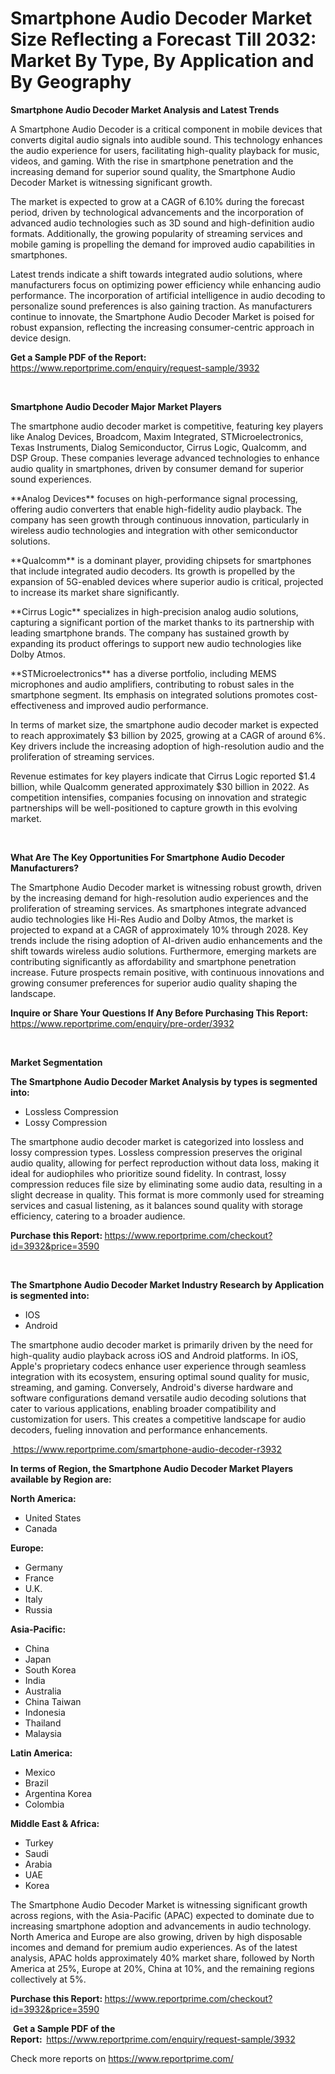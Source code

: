<p><h1>Smartphone Audio Decoder Market Size Reflecting a Forecast Till 2032: Market By Type, By Application and By Geography</h1></p><p><strong>Smartphone Audio Decoder Market Analysis and Latest Trends</strong></p>
<p><p>A Smartphone Audio Decoder is a critical component in mobile devices that converts digital audio signals into audible sound. This technology enhances the audio experience for users, facilitating high-quality playback for music, videos, and gaming. With the rise in smartphone penetration and the increasing demand for superior sound quality, the Smartphone Audio Decoder Market is witnessing significant growth. </p><p>The market is expected to grow at a CAGR of 6.10% during the forecast period, driven by technological advancements and the incorporation of advanced audio technologies such as 3D sound and high-definition audio formats. Additionally, the growing popularity of streaming services and mobile gaming is propelling the demand for improved audio capabilities in smartphones. </p><p>Latest trends indicate a shift towards integrated audio solutions, where manufacturers focus on optimizing power efficiency while enhancing audio performance. The incorporation of artificial intelligence in audio decoding to personalize sound preferences is also gaining traction. As manufacturers continue to innovate, the Smartphone Audio Decoder Market is poised for robust expansion, reflecting the increasing consumer-centric approach in device design.</p></p>
<p><strong>Get a Sample PDF of the Report:&nbsp;</strong> <a href="https://www.reportprime.com/enquiry/request-sample/3932?utm_campaign=3457&utm_medium=2&utm_source=Github&utm_content=ia&utm_term=18032025&utm_id=smartphone-audio-decoder">https://www.reportprime.com/enquiry/request-sample/3932</a></p>
<p>&nbsp;</p>
<p><strong>Smartphone Audio Decoder Major Market Players</strong></p>
<p><p>The smartphone audio decoder market is competitive, featuring key players like Analog Devices, Broadcom, Maxim Integrated, STMicroelectronics, Texas Instruments, Dialog Semiconductor, Cirrus Logic, Qualcomm, and DSP Group. These companies leverage advanced technologies to enhance audio quality in smartphones, driven by consumer demand for superior sound experiences.</p><p>**Analog Devices** focuses on high-performance signal processing, offering audio converters that enable high-fidelity audio playback. The company has seen growth through continuous innovation, particularly in wireless audio technologies and integration with other semiconductor solutions.</p><p>**Qualcomm** is a dominant player, providing chipsets for smartphones that include integrated audio decoders. Its growth is propelled by the expansion of 5G-enabled devices where superior audio is critical, projected to increase its market share significantly.</p><p>**Cirrus Logic** specializes in high-precision analog audio solutions, capturing a significant portion of the market thanks to its partnership with leading smartphone brands. The company has sustained growth by expanding its product offerings to support new audio technologies like Dolby Atmos.</p><p>**STMicroelectronics** has a diverse portfolio, including MEMS microphones and audio amplifiers, contributing to robust sales in the smartphone segment. Its emphasis on integrated solutions promotes cost-effectiveness and improved audio performance.</p><p>In terms of market size, the smartphone audio decoder market is expected to reach approximately $3 billion by 2025, growing at a CAGR of around 6%. Key drivers include the increasing adoption of high-resolution audio and the proliferation of streaming services.</p><p>Revenue estimates for key players indicate that Cirrus Logic reported $1.4 billion, while Qualcomm generated approximately $30 billion in 2022. As competition intensifies, companies focusing on innovation and strategic partnerships will be well-positioned to capture growth in this evolving market.</p></p>
<p>&nbsp;</p>
<p><strong>What Are The Key Opportunities For Smartphone Audio Decoder Manufacturers?</strong></p>
<p><p>The Smartphone Audio Decoder market is witnessing robust growth, driven by the increasing demand for high-resolution audio experiences and the proliferation of streaming services. As smartphones integrate advanced audio technologies like Hi-Res Audio and Dolby Atmos, the market is projected to expand at a CAGR of approximately 10% through 2028. Key trends include the rising adoption of AI-driven audio enhancements and the shift towards wireless audio solutions. Furthermore, emerging markets are contributing significantly as affordability and smartphone penetration increase. Future prospects remain positive, with continuous innovations and growing consumer preferences for superior audio quality shaping the landscape.</p></p>
<p><strong>Inquire or Share Your Questions If Any Before Purchasing This Report:</strong> <a href="https://www.reportprime.com/enquiry/pre-order/3932?utm_campaign=3457&utm_medium=2&utm_source=Github&utm_content=ia&utm_term=18032025&utm_id=smartphone-audio-decoder">https://www.reportprime.com/enquiry/pre-order/3932</a></p>
<p>&nbsp;</p>
<p><strong>Market Segmentation</strong></p>
<p><strong>The Smartphone Audio Decoder Market Analysis by types is segmented into:</strong></p>
<p><ul><li>Lossless Compression</li><li>Lossy Compression</li></ul></p>
<p><p>The smartphone audio decoder market is categorized into lossless and lossy compression types. Lossless compression preserves the original audio quality, allowing for perfect reproduction without data loss, making it ideal for audiophiles who prioritize sound fidelity. In contrast, lossy compression reduces file size by eliminating some audio data, resulting in a slight decrease in quality. This format is more commonly used for streaming services and casual listening, as it balances sound quality with storage efficiency, catering to a broader audience.</p></p>
<p><strong>Purchase this Report:&nbsp;</strong><a href="https://www.reportprime.com/checkout?id=3932&price=3590&utm_campaign=3457&utm_medium=2&utm_source=Github&utm_content=ia&utm_term=18032025&utm_id=smartphone-audio-decoder">https://www.reportprime.com/checkout?id=3932&price=3590</a></p>
<p>&nbsp;</p>
<p><strong>The Smartphone Audio Decoder Market Industry Research by Application is segmented into:</strong></p>
<p><ul><li>IOS</li><li>Android</li></ul></p>
<p><p>The smartphone audio decoder market is primarily driven by the need for high-quality audio playback across iOS and Android platforms. In iOS, Apple's proprietary codecs enhance user experience through seamless integration with its ecosystem, ensuring optimal sound quality for music, streaming, and gaming. Conversely, Android's diverse hardware and software configurations demand versatile audio decoding solutions that cater to various applications, enabling broader compatibility and customization for users. This creates a competitive landscape for audio decoders, fueling innovation and performance enhancements.</p></p>
<p><a href="https://www.reportprime.com/smartphone-audio-decoder-r3932?utm_campaign=3457&utm_medium=2&utm_source=Github&utm_content=ia&utm_term=18032025&utm_id=smartphone-audio-decoder">&nbsp;https://www.reportprime.com/smartphone-audio-decoder-r3932</a></p>
<p><strong>In terms of Region, the Smartphone Audio Decoder Market Players available by Region are:</strong></p>
<p>
    <p> <strong> North America: </strong>
        <ul>
            <li>United States</li>
            <li>Canada</li>
        </ul>
        </p> 
    <p> <strong> Europe: </strong>
        <ul>
            <li>Germany</li>
            <li>France</li>
            <li>U.K.</li>
            <li>Italy</li>
            <li>Russia</li>
        </ul>
        </p> 
    <p> <strong> Asia-Pacific: </strong>
        <ul>
            <li>China</li>
            <li>Japan</li>
            <li>South Korea</li>
            <li>India</li>
            <li>Australia</li>
            <li>China Taiwan</li>
            <li>Indonesia</li>
            <li>Thailand</li>
            <li>Malaysia</li>
        </ul>
        </p> 
    <p> <strong> Latin America: </strong>
        <ul>
            <li>Mexico</li>
            <li>Brazil</li>
            <li>Argentina Korea</li>
            <li>Colombia</li>
        </ul>
        </p> 
    <p> <strong> Middle East & Africa: </strong>
        <ul>
            <li>Turkey</li>
            <li>Saudi</li>
            <li>Arabia</li>
            <li>UAE</li>
            <li>Korea</li>
        </ul>
    </p>
    </p>
<p><p>The Smartphone Audio Decoder Market is witnessing significant growth across regions, with the Asia-Pacific (APAC) expected to dominate due to increasing smartphone adoption and advancements in audio technology. North America and Europe are also growing, driven by high disposable incomes and demand for premium audio experiences. As of the latest analysis, APAC holds approximately 40% market share, followed by North America at 25%, Europe at 20%, China at 10%, and the remaining regions collectively at 5%.</p></p>
<p><strong>Purchase this Report: </strong><a href="https://www.reportprime.com/checkout?id=3932&price=3590&utm_campaign=3457&utm_medium=2&utm_source=Github&utm_content=ia&utm_term=18032025&utm_id=smartphone-audio-decoder">https://www.reportprime.com/checkout?id=3932&price=3590</a></p>
<p>&nbsp;<strong>Get a Sample PDF of the Report:&nbsp;&nbsp;</strong><a href="https://www.reportprime.com/enquiry/request-sample/3932?utm_campaign=3457&utm_medium=2&utm_source=Github&utm_content=ia&utm_term=18032025&utm_id=smartphone-audio-decoder">https://www.reportprime.com/enquiry/request-sample/3932</a></p>
<p><strong></strong></p>
<p>Check more reports on <a href="https://www.reportprime.com/?utm_campaign=3457&utm_medium=2&utm_source=Github&utm_content=ia&utm_term=18032025&utm_id=smartphone-audio-decoder">https://www.reportprime.com/</a></p>